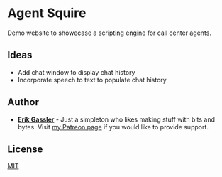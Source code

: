 # Agent Squire

Demo website to showecase a scripting engine for call center agents.

## Ideas

* Add chat window to display chat history
* Incorporate speech to text to populate chat history

## Author

* **[Erik Gassler](https://www.erikgassler.com/home)** - Just a simpleton who likes making stuff with bits and bytes. Visit [my Patreon page](https://www.patreon.com/stoicdreams) if you would like to provide support.

## License

[MIT](LICENSE)
